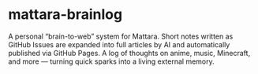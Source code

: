 # mattara-brainlog
A personal “brain-to-web” system for Mattara. Short notes written as GitHub Issues are expanded into full articles by AI and automatically published via GitHub Pages. A log of thoughts on anime, music, Minecraft, and more — turning quick sparks into a living external memory.
